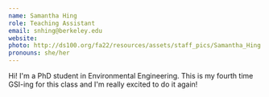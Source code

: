 ```yaml
---
name: Samantha Hing
role: Teaching Assistant
email: snhing@berkeley.edu
website: 
photo: http://ds100.org/fa22/resources/assets/staff_pics/Samantha_Hing.jpg
pronouns: she/her
---
```

Hi! I'm a PhD student in Environmental Engineering. This is my fourth time GSI-ing for this class and I'm really excited to do it again!
